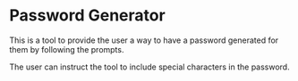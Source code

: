# Password Generator
This is a tool to provide the user a way to have a password generated for them by following the prompts. 

The user can instruct the tool to include special characters in the password.
